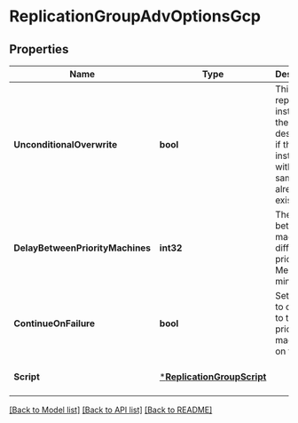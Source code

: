 # ReplicationGroupAdvOptionsGcp

## Properties
Name | Type | Description | Notes
------------ | ------------- | ------------- | -------------
**UnconditionalOverwrite** | **bool** | This will replace the instance at the destination if the instance with the same name already exists. | [optional] [default to null]
**DelayBetweenPriorityMachines** | **int32** | The delay between machines in different priorities. Mention in minutes | [optional] [default to 2]
**ContinueOnFailure** | **bool** | Set to true to continue to the next priority machines on failure. | [optional] [default to false]
**Script** | [***ReplicationGroupScript**](ReplicationGroupScript.md) |  | [optional] [default to null]

[[Back to Model list]](../README.md#documentation-for-models) [[Back to API list]](../README.md#documentation-for-api-endpoints) [[Back to README]](../README.md)


